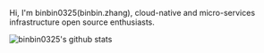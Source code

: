 Hi, I'm binbin0325(binbin.zhang), cloud-native and micro-services infrastructure open source enthusiasts.

![binbin0325's github stats](https://github-readme-stats.vercel.app/api?username=binbin0325&show_icons=true) 
